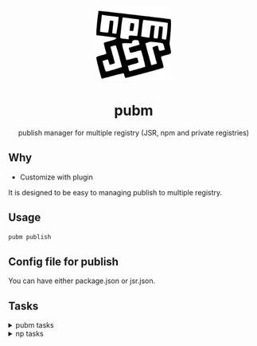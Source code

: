 <p align="center">
<img src="https://github.com/syi0808/pubm/blob/main/docs/logo.svg" height="150">
</p>

<h1 align="center">
pubm
</h1>

<p align="center">
publish manager for multiple registry (JSR, npm and private registries)
<p>

## Why

- Customize with plugin

It is designed to be easy to managing publish to multiple registry.

## Usage

```bash
pubm publish
```

## Config file for publish

You can have either package.json or jsr.json.


## Tasks

<details>
<summary>
pubm tasks
</summary>

- Notify new version
- Checking required information ✅
  - Select SemVer increment or specify new version ✅
  - Select the tag for this pre-release version in npm: (if version is prerelease) ✅
    - checking for the existence of either package.json or jsr.json ✅
- Prerequisite checks = skip-pre (for deployment reliability) ✅
  - Checking if remote history is clean... ✅
  - Checking if the local working tree is clean... ✅
  - Checking if commits exist since the last release... ✅
  - Verifying current branch is a release branch...
  - Checking git tag existence...
- Required conditions checks (concurrently) = skip-required (for pubm tasks)
  - Ping registries...
  - Checking if test and build scripts exist...
  - Checking git version...
  - Checking available registries for publishing... ✅
    - in jsr permission check token exist and ask token ✅
    - if first time -> Checking package name availability... ✅
    - if scoped package and scope reserved contact message ✅
- Running tests...
- Building the project...
- Bumping version…
- Publishing... (concurrently)
  - npm
      - Running npm publish...
      - Verifying two-factor authentication...
  - jsr
      - Running jsr publish...
      - Verifying two-factor authentication...
- Pushing tags to GitHub...
- Creating release draft on GitHub...
</details>

<details>
<summary>
np tasks
</summary>

- Show New files and New dependencies
- Check commits exist since last release
- Check package name availabliity
- Input SemVer version
- Input tag (if version is prerelease)
- Check hasn't been published scoped package
- Prerequisite tasks
  - Ping npm registry
  - Check package manager version
  - Verify user is authenticated
  - Check git version
  - Check git remote
  - Validate version
  - Check for prerelease vesion
    - if not private and is prerelease version and tag option not exist -> throw error should set tag
  - Check git tag existence
- Git tasks
  - Check current branch is release branch
  - Check local working tree is clean
  - Check remote history is clean
- Cleanup
- Install dependencies
- Tests
- Bumping version
- Publish package
- two-factor authentication
- Push tags
- Release draft
</details>
